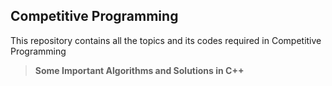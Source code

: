 ## Competitive Programming
 This repository contains all the topics and its codes required in Competitive Programming
 >  __Some Important Algorithms and Solutions in C++__
